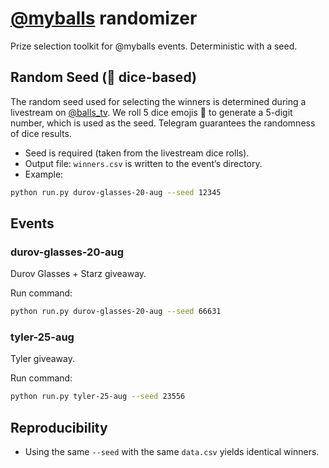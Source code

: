 # [@myballs](https://t.me/myballs) randomizer
Prize selection toolkit for @myballs events. Deterministic with a seed.

## Random Seed (🎲 dice-based)
The random seed used for selecting the winners is determined during a livestream on [@balls_tv](https://t.me/balls_tv). We roll 5 dice emojis 🎲 to generate a 5-digit number, which is used as the seed. Telegram guarantees the randomness of dice results.

- Seed is required (taken from the livestream dice rolls).
- Output file: `winners.csv` is written to the event’s directory.
- Example:
```bash
python run.py durov-glasses-20-aug --seed 12345
```

## Events
### durov-glasses-20-aug
Durov Glasses + Starz giveaway.

Run command:
```bash
python run.py durov-glasses-20-aug --seed 66631
```

### tyler-25-aug
Tyler giveaway.

Run command:
```bash
python run.py tyler-25-aug --seed 23556
```

## Reproducibility
- Using the same `--seed` with the same `data.csv` yields identical winners.
